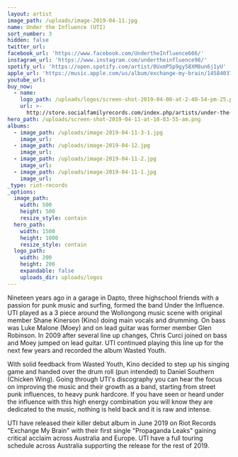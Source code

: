 ```yaml
---
layout: artist
image_path: /uploads/image-2019-04-11.jpg
name: Under the Influence (UTI)
sort_number: 3
hidden: false
twitter_url:
facebook_url: 'https://www.facebook.com/UndertheInfluence666/'
instagram_url: 'https://www.instagram.com/undertheinfluence98/'
spotify_url: 'https://open.spotify.com/artist/0UxmP5p9gy58XM8un6j1yU'
apple_url: 'https://music.apple.com/us/album/exchange-my-brain/1458403773'
youtube_url:
buy_now:
  - name:
    logo_path: /uploads/logos/screen-shot-2019-04-08-at-2-40-54-pm-25.png
    url: >-
      http://store.socialfamilyrecords.com/index.php/artists/under-the-influence.html
hero_path: /uploads/screen-shot-2019-04-11-at-10-03-55-am.png
albums:
  - image_path: /uploads/image-2019-04-11-3-1.jpg
    image_url:
  - image_path: /uploads/image-2019-04-12.jpg
    image_url:
  - image_path: /uploads/image-2019-04-11-2.jpg
    image_url:
  - image_path: /uploads/image-2019-04-11-1.jpg
    image_url:
_type: riot-records
_options:
  image_path:
    width: 500
    height: 500
    resize_style: contain
  hero_path:
    width: 1500
    height: 1000
    resize_style: contain
  logo_path:
    width: 200
    height: 200
    expandable: false
    uploads_dir: uploads/logos
---
```


Nineteen years ago in a garage in Dapto, three highschool friends with a passion for punk music and surfing, formed the band Under the Influence. UTI played as a 3 piece around the Wollongong music scene with original member Shane Kinerson (Kino) doing main vocals and drumming. On bass was Luke Malone (Moey) and on lead guitar was former member Glen Robinson. In 2009 after several line up changes, Chris Curci joined on bass and Moey jumped on lead guitar. UTI continued playing this line up for the next few years and recorded the album Wasted Youth.

With solid feedback from Wasted Youth, Kino decided to step up his singing game and handed over the drum roll (pun intended) to Daniel Southern (Chicken Wing). Going through UTI's discography you can hear the focus on improving the music and their growth as a band, starting from street punk influences, to heavy punk hardcore. If you have seen or heard under the influence with this high energy combination you will know they are dedicated to the music, nothing is held back and it is raw and intense.

UTI have released their killer debut album in June 2019 on Riot Records "Exchange My Brain" with their first single "Propaganda Leaks" gaining critical acclaim across Australia and Europe. UTI have a full touring schedule across Australia supporting the release for the rest of 2019.